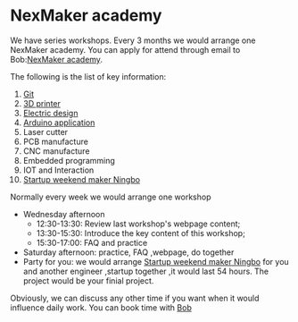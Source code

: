 # NexMaker academy


We have series workshops. Every 3 months we would arrange one NexMaker academy. You can apply for attend  through email to Bob:[NexMaker academy](bob@nexpcb.com). 

The following is the list of key information:

1. [Git](https://git-scm.com/)
2. [ 3D printer](doc/3dprinter/assignment.md)
3. [Electric design ](doc/electric_design_and_manfucture/)
4. [Arduino application](https://www.arduino.cc/)
5. Laser cutter
6. PCB manufacture	
7. CNC manufacture
8. Embedded programming
9.  IOT and Interaction
10. [Startup weekend maker Ningbo](https://mp.weixin.qq.com/s/c0Ezu0Gmwc_TvyuxWJ4sgA)

Normally every week we would arrange one workshop

* Wednesday afternoon
    * 12:30-13:30: Review last workshop's webpage content;
    * 13:30-15:30: Introduce the key content of this workshop;
    * 15:30-17:00: FAQ and practice
* Saturday afternoon: practice, FAQ ,webpage, do together
* Party for you: we would arrange [Startup weekend maker Ningbo](https://mp.weixin.qq.com/s/c0Ezu0Gmwc_TvyuxWJ4sgA) for you and another engineer ,startup together ,it would last 54 hours. The project would be your finial project.

 Obviously,  we can discuss any other time if you want when it would influence daily work. You can book time with [Bob](bob@nexmaker.com)
